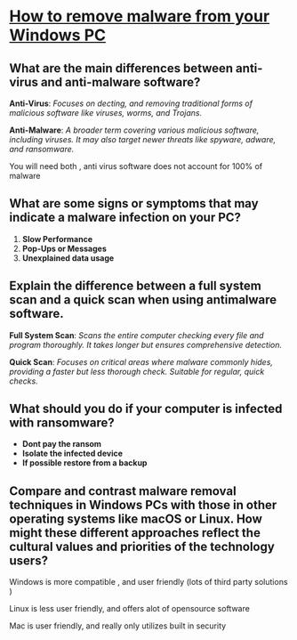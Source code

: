 # [ How to remove malware from your Windows PC](https://www.pcworld.com/article/243818/how-to-remove-malware-from-your-windows-pc.html)

## What are the main differences between anti-virus and anti-malware software?

**Anti-Virus**: *Focuses on decting, and removing traditional forms of malicious software like viruses, worms, and Trojans.*

**Anti-Malware**: *A broader term covering various malicious software, including viruses. It may also target newer threats like spyware, adware, and ransomware.*

You will need both , anti virus software does not account for 100% of malware 

## What are some signs or symptoms that may indicate a malware infection on your PC?

1. **Slow Performance**
2. **Pop-Ups or Messages**
3. **Unexplained data usage**

## Explain the difference between a full system scan and a quick scan when using antimalware software.

**Full System Scan**: *Scans the entire computer checking every file and program thoroughly. It takes longer but ensures comprehensive detection.*

**Quick Scan**: *Focuses on critical areas where malware commonly hides, providing a faster but less thorough check. Suitable for regular, quick checks.*

## What should you do if your computer is infected with ransomware?
- **Dont pay the ransom**
- **Isolate the infected device**
- **If possible restore from a backup**

## Compare and contrast malware removal techniques in Windows PCs with those in other operating systems like macOS or Linux. How might these different approaches reflect the cultural values and priorities of the technology users?

Windows is more compatible , and user friendly (lots of third party solutions ) 

Linux is less user friendly, and offers alot of opensource software

Mac is user friendly, and really only utilizes built in security 
